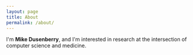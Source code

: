 ```yaml
---
layout: page
title: About
permalink: /about/
---
```


I'm **Mike Dusenberry**, and I'm interested in research at the intersection of computer science and medicine.

